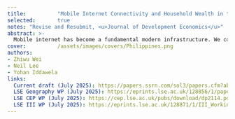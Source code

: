 ```yaml
---
title:          "Mobile Internet Connectivity and Household Wealth in the Philippines"
selected:       true
notes: "Revise and Resubmit, <u>Journal of Development Economics</u>"
abstract: >-
  Mobile internet has become a fundamental modern infrastructure. We consider how access influences household wealth in the Philippines using a granular measure of local connectivity based on geocoded cell towers and identify causal impact through an instrument based on proximity to submarine cable landing points. Our results show that mobile internet connectivity increases household wealth, with effects across education levels and most pronounced in urban areas. We investigate mechanisms and demonstrate that improved connectivity stimulates activity in key economic sectors. Mobile internet enhances educational outcomes and promotes female labor force participation, though predominantly in occasional roles.
cover:          /assets/images/covers/Philippines.png
authors:
- Zhiwu Wei
- Neil Lee
- Yohan Iddawela
links:
  Current draft (July 2025): https://papers.ssrn.com/sol3/papers.cfm?abstract_id=5376894
  LSE Geography WP (July 2025): https://eprints.lse.ac.uk/128856/1/paper_51_lee_et_al_1_.pdf
  LSE CEP WP (July 2025): https://cep.lse.ac.uk/pubs/download/dp2114.pdf
  LSE III WP (July 2025): https://eprints.lse.ac.uk/128871/1/III_Working_Paper_153_2_-combined.pdf
---
```

